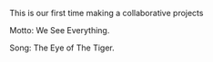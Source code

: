 This is our first time making a collaborative projects

Motto: We See Everything.

Song: The Eye of The Tiger.


